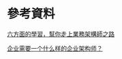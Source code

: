 # 參考資料

[六方面的學習，幫你走上業務架構師之路](https://www.jishuwen.com/d/2uUN/zh-tw)

[企业需要一个什么样的企业架构师？](https://zhuanlan.zhihu.com/p/22154514)